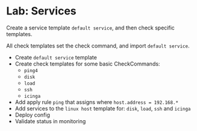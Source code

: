 Lab: Services
=============

Create a service template `default service`, and then check specific templates.

All check templates set the check command, and import `default service`.

* Create `default service` template
* Create check templates for some basic CheckCommands:
  - `ping4`
  - `disk`
  - `load`
  - `ssh`
  - `icinga`
* Add apply rule `ping` that assigns where `host.address = 192.168.*`
* Add services to the `linux host` template for: `disk`, `load`, `ssh` and `icinga`
* Deploy config
* Validate status in monitoring
